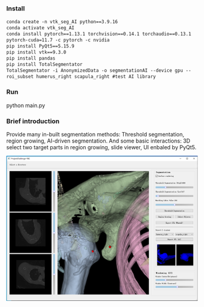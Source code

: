 ### Install
```
conda create -n vtk_seg_AI python==3.9.16
conda activate vtk_seg_AI
conda install pytorch==1.13.1 torchvision==0.14.1 torchaudio==0.13.1 pytorch-cuda=11.7 -c pytorch -c nvidia
pip install PyQt5==5.15.9
pip install vtk==9.3.0
pip install pandas
pip install TotalSegmentator
TotalSegmentator -i AnonymizedData -o segmentationAI --device gpu --roi_subset humerus_right scapula_right #test AI library
```

### Run
python main.py

### Brief introduction
Provide many in-built segmentation methods: Threshold segmentation, region growing, AI-driven segmentation. And some basic interactions: 3D select two target parts in region growing, slide viewer, UI enbaled by PyQt5. 

![picture.PNG](picture.PNG)


